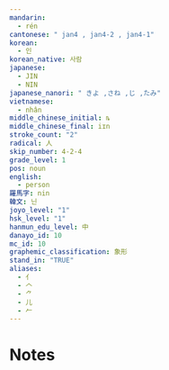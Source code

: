 ```yaml
---
mandarin:
  - rén
cantonese: " jan4 , jan4-2 , jan4-1"
korean:
  - 인
korean_native: 사람
japanese:
  - JIN
  - NIN
japanese_nanori: " きよ ,さね ,じ ,たみ"
vietnamese:
  - nhân
middle_chinese_initial: ȵ
middle_chinese_final: iɪn
stroke_count: "2"
radical: 人
skip_number: 4-2-4
grade_level: 1
pos: noun
english:
  - person
羅馬字: nin
韓文: 닌
joyo_level: "1"
hsk_level: "1"
hanmun_edu_level: 中
danayo_id: 10
mc_id: 10
graphemic_classification: 象形
stand_in: "TRUE"
aliases:
  - 亻
  - 𠆢
  - ⺈
  - 儿
  - 𠂉
---
```


# Notes
